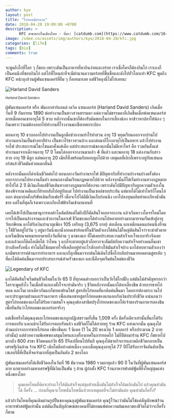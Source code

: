 ```yaml
---
author: kyo
layout: post
title: "ไก่ทอดมีตำนาน"
date: 2018-04-20 19:09:00 +0700
description: >
      KFC สาขาแรกในเมืองไทย - ที่มา: [catdumb.com](https://www.catdumb.com/16-things-dont-know-abt-kfc-064/)
image: /sdee.co/assets/img/authors/kyo/2018-04-20/kfc.jpg
categories: [life]
tags: [bio]
comments: true
---
```

จะพูดถึงไก่ที่ใคร ๆ ก็ชอบ เพราะมันเป็นอาหารที่หากินง่ายและอร่อย เราเชื่อใครก็ต้องกินไก่ เราเองก็เป็นคนนึงที่ชอบกินไก่ แต่ไก่ที่ไหนล่ะที่จะมีตำนานความอร่อยที่ขึ้นชื่อและดังไปทั่วโลกเท่า KFC พูดถึง KFC หน้าลุงอ้วนผู้พันแซนเดอร์ที่ยิ้ม ๆ ก็ลอยมาเลย แต่ชีวิตลุงนี่ไม่ไก่เลยนะ

![Harland David Sanders](/sdee.co/assets/img/authors/kyo/2018-04-20/KFC1.jpg)

<sup><sub>*Harland David Sanders*</sub></sup>

ผู้พันแซนเดอร์ส หรือ พันเอกฮาร์แลนด์ เดวิด แซนเดอร์ส (Harland David Sanders) เกิดเมื่อวันที่ 9 กันยายน 1890 พ่อทำงานเป็นชาวสวนธรรมดา แต่ความไม่ธรรมดาก็เกิดขึ้นเมื่อพ่อแซนเดอร์สตายเมื่อตอนเขาอายุได้ 5 ขวบ หลังจากนั้นเขาก็ต้องรับผิดชอบในการเลี้ยงน้อง หาข้าวหาปลาให้น้อง ๆ กินเพราะว่าแม่ต้องออกไปทำงานที่โรงงานมะเขือเทศกระป่อง

ตอนอายุ 10 ขวบออกไปทำงานเป็นลูกมือช่วยงานทำไร่ทำสวน อายุ 13 หยุดเรียนออกจากบ้านไปทำงานหาเงินเป็นช่างทาสีบ้าง เป็นชาวไร่ชาวสวนบ้าง และต่อมาก็โกงอายุไปเป็นทหาร แล้วไปทำงานรถไฟ ประสบการณ์โชกโชนมาตั้งแต่เด็ก แต่ประสบการณ์ของแกนั้นไม่ดีเทาไหร่ คือ รวมกันตั้งแต่ทำงานมาจากเด็กจนอายุ 17 ปี โดนไล่ออกจากงานมาแล้ว 4 ที่แล้ว และพออายุ 18
แต่งงานกับสาวสวย อายุ 19 มีลูก แต่พออายุ 20 เมียก็ทิ้งพร้อมกับหอบลูกไปด้วย เหตุผลที่เลิกก็เพราะอยู่กับแซนเดอร์สแล้วชีวิตมันห่วยแตกสิ้นดี

หลังจากนั้นแกก็ดำเนินชีวิตต่อไป ตอนกลางวันทำงานรถไฟ มีปัญหากับที่ทำงานบ้างจนบ้างครั้งต้องออกจากงานไปหางานอื่นทำ ตอนกลางคืนเรียนกฏหมายไปด้วย หลังจากนั้นก็ได้เริ่มทำงานทางกฏหมาย ทำไปได้ 2 ปี มีเงินเก็บแต่ชีวิตเส้นทางทางกฏหมายก็ต้องจบ เพราะดันไปมีปัญหากับลูกความตัวเองในห้องพิจารณาคดีและก็ย้ายกลับไปอยู่กับเเม่ ไปทำงานเป็นเซลล์ขายประกัน แต่ขายได้ไม่เท่าไหร่ก็โดนไล่ออก ต่อมาก่อตั้งบริษัทเดินเรือเฟอร์รี่ เมื่อจะไปได้ดีมีเงินเก็บก้อนนึง เอาไปลงทุนผลิตทำตะเกียงน้ำมันขาย แต่ในที่สุดก็เจ๋งเพราะตะเกียงไฟฟ้าเริ่มเข้ามาแทนที่

เคยได้เข้าไปเป็นเลขานุการหอค้าโคลัมบัสแต่ไม่ถึงปีก็ตัดสินใจออกจากงาน แล้วเริ่มหาวงโคจรใหม่โดยการไปเป็นคนล้างจานและช่วยงานในคาเฟ่ ชีวิตของแกได้ทำงานไปหลายอย่างมากมายจนเริ่มเข้าสู่อายุวัยเกษียณ แกได้รับเงินบำนาญเพียง 105 เหรียญ (3,675 บาท) ต่อเดือน แกเหมือนคนแก่คนนึงที่จน ๆ ใช้ชีวิตอยู่ไปวัน ๆ อยู่มาวันนึงแกนั่งกอดเข่าท้อแท้ในชีวิตตัวเองใต้ต้นไม้ใหญ่ตัดสินใจว่าจะฆ่าตัวตาย แกเริ่มเขียนจดหมายลาตายถึงวันที่ผ่าน ๆ มาของแก ที่ไม่เคยประสบความสำเร็จอะไรแบบจริงจังเลย และแล้วแกก็คิดไอเดียได้ ว่าไหน ๆ แกก็จะตายอยู่แล้วก็อยากจะสัมผัสกับความสำเร็จอย่างคนอื่นเขาบ้างสักครั้งหนึ่ง ทำไมไม่ใช้ลมหายใจที่เหลืออยู่ทำอะไรสักอย่างให้มันสำเร็จบ้าง แกได้ทบทวนตัวเองว่าแกมีพรสวรรค์ด้านการทำอาหาร และแกก็ลุกขึ้นมาจากต้นไม้เดินไปซื้อไก่กลับบ้านมาทอดตามสูตรลับ ๆ ที่แกได้คิดค้นขึ้นมาจากประสบการณ์ทำครัวของแก และนี่คือจุดเริ่มต้นใหม่ของชีวิต

![Legendary of KFC](/sdee.co/assets/img/authors/kyo/2018-04-20/KFC2.jpg)

แกได้ตัดสินใจเริ่มต้นชีวิตใหม่ในวัย 65 ปี ที่ทุกคนต่างบอกว่าเป็นวัยไม้ใกล้ฝั่ง แต่มันไม่สำคัญหรอกว่าใครจะพูดยังไง ในเมื่อตัวแกเองตั้งใจจะทำมันจริง ๆ ชีวิตหลังจากนั้นแกได้หาเลี้ยงชีพ
ด้วยการขายไก่ทอด และในเวลาเดียวกันแกก็ขายแฟรนไชส์ สูตรลับไก่ทอดที่แกคิดค้นขึ้นมา โดยการต้องตระเวนไปเคาะประตูตามบ้านและร้านอาหาร เพื่อเสนอขายสูตรไก่ทอดของแกแลกกับเงินประทังชีวิต แน่นอนว่าสูตรไก่ทอดของแกไม่ได้รับความสนใจ คุณลุงต้องสาธิตปรุงไก่ทอดของแกให้เจ้าของร้านอาหารลองชิม เพื่อยืนยันว่าไก่ทอดของแกอร่อยจริงๆ

แต่เชื่อหรือไม่คุณลุงและไก่ทอดของแกถูกปฏิเสธรวมทั้งสิ้น 1,009 ครั้ง มีครั้งเดียวเท่านั้นที่แกได้รับการตอบรับ
และแม้จะได้รับการตอบรับแล้ว แต่ชีวิตก็ไม่ได้สวยหรู ร้าน KFC แห่งแรกนั้น คุณลุงได้ส่วนแบ่งจากการขายไก่ทอด เพียงชิ้นละ 1 นิเคล (1 ใน 20 ของเงิน 1 ดอลลาร์ หรือประมาณ 2 บาทเท่านั้น) แต่ด้วยความพิเศษของสมุนไพรและเครื่องเทศในการทอดไก่ ไม่กี่ปีต่อมาร้าน KFC ก็ขยายไปมากถึง 600 สาขา ชีวิตคนแก่วัย 65 ปีจึงเปลี่ยนไปทันที คุณลุงได้ขายกิจการและพลิกชีวิตกลายเป็นเศรษฐีเงินล้าน ร้าน KFC เติบโตดีอย่างต่อเนื่อง และเมื่อคุณลุงอายุได้ 77 ปีก็ได้รับการจัดอันดับเป็นเซเลบริตี้ที่เป็นที่จดจำมากที่สุดเป็นอันดับ 2 ของโลก

ผู้พันแซนเดอร์สได้เสียชีวิตลงในวันที่ 16 ธันวาคม 1980 รวมอายุแล้ว 90 ปี ในวันที่ผู้พันแซนเดอร์สตาย
แกตายอย่างมหาเศรษฐีที่มีเงินเป็นพัน ๆ ล้าน ผู้ก่อตั้ง KFC ร้านอาหารฟาสต์ฟู้ดที่ยิ่งใหญ่สุดแห่งหนึ่งของโลก

> คุณเคยไหมที่คิดจะทำอะไรให้มันสำเร็จแต่สุดท้ายเมื่อมันไม่สำเร็จก็ล้มเลิกมันไป แล้วคุณทำมันได้
กี่ครั้ง ... ก่อนที่คุณจะโทษนั่นโทษนี่แล้วหาเหตุผลที่จะไม่ทำมันต่อ คุณทำมันกี่ครั้ง?

แล้วถ้าวันไหนที่คุณเดินผ่านรูปปั้นของคุณลุงผู้พันแซนเดอร์ส คุณรู้ไว้นะว่ามันไม่ใช่แค่สัญลักษณ์ร้านอาหารฟาสต์ฟู้ดเท่านั้น แต่มันเป็นสัญลักษณ์ของคนที่ไม่ยอมแพ้ต่อความล้มเหลวของชีวิตไม่ว่าจะกี่ครั้งก็ตาม
